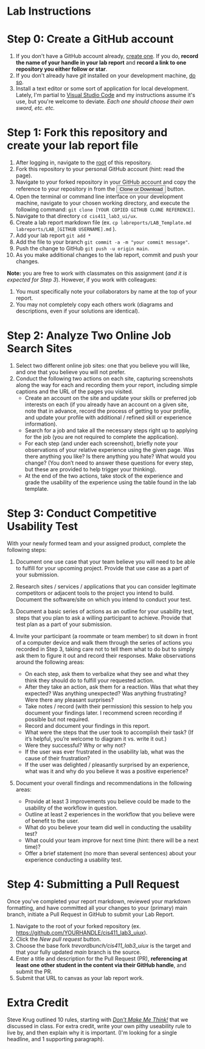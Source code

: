 # Lab Instructions

# Step 0: Create a GitHub account
1. If you don't have a GitHub account already, [create one](https://github.com/join). If you do, **record the name of your handle in your lab report** and **record a link to one repository you either follow or star**.
2. If you don't already have _git_ installed on your development machine, [do so](https://git-scm.com/downloads).
3. Install a text editor or some sort of application for local development. Lately, I'm partial to [Visual Studio Code](https://code.visualstudio.com/) and my instructions assume it's use, but you're welcome to deviate. _Each one should choose their own sword, etc. etc._

# Step 1: Fork this repository and create your lab report file
1. After logging in, navigate to the [root](https://github.com/trevordbunch/cis411_lab3_uiux) of this repository.
2. Fork this repository to your personal GitHub account (hint: read the page).
3. Navigate to your forked repository in your GitHub account and copy the reference to your repository in from the <button class="btn btn-sm btn-primary">Clone or Download</button> button.
4. Open the terminal or command line interface on your development machine, navigate to your chosen working directory, and execute the following command: ```git clone [YOUR COPIED GITHUB CLONE REFERENCE]```.
5. Navigate to that directory ```cd cis411_lab3_ui/ux```.
6. Create a lab report markdown file (ex. ```cp labreports/LAB_Template.md labreports/LAB_[GITHUB USERNAME].md``` ).
7. Add your lab report ```git add *```
8. Add the file to your branch ```git commit -a -m "your commit message"```.
9. Push the change to GitHub ```git push -u origin main```.
10. As you make additional changes to the lab report, commit and push your changes.

**Note:** you are free to work with classmates on this assignment (*and it is expected for Step 3*).  However, if you work with colleagues:

1. You must specifically note your collaborators by name at the top of your report.
2. You may not completely copy each others work (diagrams and descriptions, even if your solutions are identical).

# Step 2: Analyze Two Online Job Search Sites
1. Select two different online job sites: one that you believe you will like, and one that you believe you will not prefer.  
1. Conduct the following two actions on each site, capturing screenshots along the way for each and recording them your report, including simple captions and the URL of the pages you visited.
   - Create an account on the site and update your skills or preferred job interests on each (if you already have an account on a given site, note that in advance, record the process of getting to your profile, and update your profile with additional / refined skill or experience information).  
   - Search for a job and take all the necessary steps right up to applying for the job (you are not required to complete the application).    
   - For each step (and under each screenshot), briefly note your observations of your relative experience using the given page. Was there anything you like? Is there anything you hate? What would you change? (You don’t need to answer these questions for every step, but these are provided to help trigger your thinking).  
   - At the end of the two actions, take stock of the experience and grade the usability of the experience using the table found in the lab template.

# Step 3: Conduct Competitive Usability Test
With your newly formed team and your assigned product, complete the following steps:
1. Document one use case that your team believe you will need to be able to fulfill for your upcoming project. Provide that use case as a part of your submission.
2. Research sites / services / applications that you can consider legitimate competitors or adjacent tools to the project you intend to build. Document the software/site on which you intend to conduct your test.
3. Document a basic series of actions as an outline for your usability test, steps that you plan to ask a willing participant to achieve. Provide that test plan as a part of your submission.
4. Invite your participant (a roommate or team member) to sit down in front of a computer device and walk them through the series of actions you recorded in Step 3, taking care not to tell them what to do but to simply ask them to figure it out and record their responses.  Make observations around the following areas:
   - On each step, ask them to verbalize what they see and what they think they should do to fulfill your requested action.
   - After they take an action, ask them for a reaction. Was that what they expected? Was anything unexpected? Was anything frustrating? Were there any pleasant surprises?
   - Take notes / record (with their permission) this session to help you document your findings later. I recommend screen recording if possible but not required.
   - Record and document your findings in this report.
   - What were the steps that the user took to accomplish their task? (If it’s helpful, you’re welcome to diagram it vs. write it out.)
   - Were they successful? Why or why not?
   - If the user was ever frustrated in the usability lab, what was the cause of their frustration?
   - If the user was delighted / pleasantly surprised by an experience, what was it and why do you believe it was a positive experience?

5. Document your overall findings and recommendations in the following areas:
   - Provide at least 3 improvements you believe could be made to the usability of the workflow in question.
   - Outline at least 2 experiences in the workflow that you believe were of benefit to the user.
   - What do you believe your team did well in conducting the usability test?
   - What could your team improve for next time (hint: there will be a next time)?
   - Offer a brief statement (no more than several sentences) about your experience conducting a usability test.

# Step 4: Submitting a Pull Request
Once you've completed your report markdown, reviewed your markdown formatting, and have committed all your changes to your (primary) main branch, initiate a Pull Request in GitHub to submit your Lab Report.
1. Navigate to the root of your forked repository (ex. https://github.com/YOURHANDLE/cis411_lab3_uiux).
2. Click the _New pull request_ button.
3. Choose the base fork _trevordbunch/cis411_lab3_uiux_ is the target and that your fully updated _main_ branch is the source.
4. Enter a title and description for the Pull Request (PR), **referencing at least one other student in the content via their GitHub handle**, and submit the PR.
5. Submit that URL to canvas as your lab report work.

# Extra Credit
Steve Krug outlined 10 rules, starting with [*Don't Make Me Think!*](https://www.amazon.com/Dont-Make-Me-Think-Usability/dp/0321344758) that we discussed in class.  For extra credit, write your own pithy useability rule to live by, and then explain why it is important.  (I'm looking for a single headline, and 1 supporting paragraph).